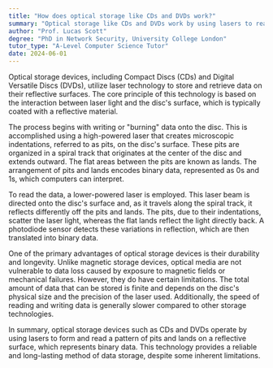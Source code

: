 ```yaml
---
title: "How does optical storage like CDs and DVDs work?"
summary: "Optical storage like CDs and DVDs work by using lasers to read and write data on their reflective surfaces."
author: "Prof. Lucas Scott"
degree: "PhD in Network Security, University College London"
tutor_type: "A-Level Computer Science Tutor"
date: 2024-06-01
---
```


Optical storage devices, including Compact Discs (CDs) and Digital Versatile Discs (DVDs), utilize laser technology to store and retrieve data on their reflective surfaces. The core principle of this technology is based on the interaction between laser light and the disc's surface, which is typically coated with a reflective material.

The process begins with writing or "burning" data onto the disc. This is accomplished using a high-powered laser that creates microscopic indentations, referred to as pits, on the disc's surface. These pits are organized in a spiral track that originates at the center of the disc and extends outward. The flat areas between the pits are known as lands. The arrangement of pits and lands encodes binary data, represented as $0$s and $1$s, which computers can interpret.

To read the data, a lower-powered laser is employed. This laser beam is directed onto the disc's surface and, as it travels along the spiral track, it reflects differently off the pits and lands. The pits, due to their indentations, scatter the laser light, whereas the flat lands reflect the light directly back. A photodiode sensor detects these variations in reflection, which are then translated into binary data.

One of the primary advantages of optical storage devices is their durability and longevity. Unlike magnetic storage devices, optical media are not vulnerable to data loss caused by exposure to magnetic fields or mechanical failures. However, they do have certain limitations. The total amount of data that can be stored is finite and depends on the disc's physical size and the precision of the laser used. Additionally, the speed of reading and writing data is generally slower compared to other storage technologies.

In summary, optical storage devices such as CDs and DVDs operate by using lasers to form and read a pattern of pits and lands on a reflective surface, which represents binary data. This technology provides a reliable and long-lasting method of data storage, despite some inherent limitations.
    